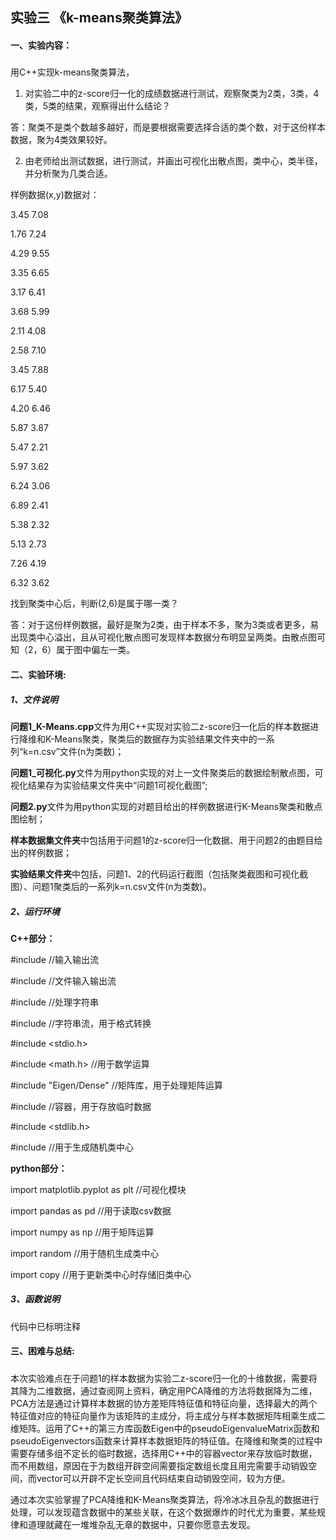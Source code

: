 
## 实验三  《k-means聚类算法》
#### 一、实验内容：

##### 
用C++实现k-means聚类算法，

1. 对实验二中的z-score归一化的成绩数据进行测试，观察聚类为2类，3类，4类，5类的结果，观察得出什么结论？

答：聚类不是类个数越多越好，而是要根据需要选择合适的类个数，对于这份样本数据，聚为4类效果较好。

2. 由老师给出测试数据，进行测试，并画出可视化出散点图，类中心，类半径，并分析聚为几类合适。

样例数据(x,y)数据对：

3.45	7.08

1.76	7.24

4.29	9.55

3.35	6.65

3.17	6.41

3.68	5.99

2.11	4.08

2.58	7.10

3.45	7.88

6.17	5.40

4.20	6.46

5.87	3.87

5.47	2.21

5.97	3.62

6.24	3.06

6.89	2.41

5.38	2.32

5.13	2.73

7.26	4.19

6.32	3.62

找到聚类中心后，判断(2,6)是属于哪一类？

答：对于这份样例数据，最好是聚为2类，由于样本不多，聚为3类或者更多，易出现类中心溢出，且从可视化散点图可发现样本数据分布明显呈两类。由散点图可知（2，6）属于图中偏左一类。

#### 二、实验环境:

##### 1、文件说明
**问题1_K-Means.cpp**文件为用C++实现对实验二z-score归一化后的样本数据进行降维和K-Means聚类，聚类后的数据存为实验结果文件夹中的一系列“k=n.csv”文件(n为类数)；

**问题1_可视化.py**文件为用python实现的对上一文件聚类后的数据绘制散点图，可视化结果存为实验结果文件夹中“问题1可视化截图”;

**问题2.py**文件为用python实现的对题目给出的样例数据进行K-Means聚类和散点图绘制；

**样本数据集文件夹**中包括用于问题1的z-score归一化数据、用于问题2的由题目给出的样例数据；

**实验结果文件夹**中包括，问题1、2的代码运行截图（包括聚类截图和可视化截图）、问题1聚类后的一系列k=n.csv文件(n为类数)。

##### 2、运行环境

**C++部分：**

#include <iostream> //输入输出流

#include <fstream> //文件输入输出流
  
#include <string> //处理字符串
  
#include <sstream> //字符串流，用于格式转换
  
#include <stdio.h>

#include <math.h> //用于数学运算

#include "Eigen/Dense" //矩阵库，用于处理矩阵运算

#include <vector> //容器，用于存放临时数据
  
#include <stdlib.h>

#include <random> //用于生成随机类中心
  
**python部分：**

import matplotlib.pyplot as plt //可视化模块

import pandas as pd //用于读取csv数据

import numpy as np //用于矩阵运算

import random //用于随机生成类中心

import copy //用于更新类中心时存储旧类中心

##### 3、函数说明

代码中已标明注释

#### 三、困难与总结:

#####
本次实验难点在于问题1的样本数据为实验二z-score归一化的十维数据，需要将其降为二维数据，通过查阅网上资料，确定用PCA降维的方法将数据降为二维，PCA方法是通过计算样本数据的协方差矩阵特征值和特征向量，选择最大的两个特征值对应的特征向量作为该矩阵的主成分，将主成分与样本数据矩阵相乘生成二维矩阵。运用了C++的第三方库函数Eigen中的pseudoEigenvalueMatrix函数和pseudoEigenvectors函数来计算样本数据矩阵的特征值。在降维和聚类的过程中需要存储多组不定长的临时数据，选择用C++中的容器vector来存放临时数据，而不用数组，原因在于为数组开辟空间需要指定数组长度且用完需要手动销毁空间，而vector可以开辟不定长空间且代码结束自动销毁空间，较为方便。

通过本次实验掌握了PCA降维和K-Means聚类算法，将冷冰冰且杂乱的数据进行处理，可以发现蕴含数据中的某些关联，在这个数据爆炸的时代尤为重要，某些规律和道理就藏在一堆堆杂乱无章的数据中，只要你愿意去发现。
